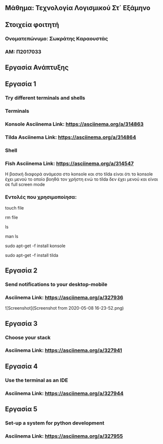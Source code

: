## Μάθημα: Τεχνολογία Λογισμικού Στ΄ Εξάμηνο
## Στοιχεία φοιτητή
### Ονοματεπώνυμο: Σωκράτης Καραουστάς
### ΑΜ: Π2017033

## Εργασία Ανάπτυξης
## Εργασία 1
### Try different terminals and shells

### Terminals
### Konsole Asciinema Link: https://asciinema.org/a/314863
### Tilda Asciinema Link: https://asciinema.org/a/314864

### Shell
### Fish Asciinema Link: https://asciinema.org/a/314547

Η βασική διαφορά ανάμεσα στο konsole και στο tilda είναι ότι το konsole έχει μενού το οποίο βοηθά τον χρήστη ενώ το tilda δεν έχει μενού και είναι σε full screen mode

### Εντολές που χρησιμοποίησα:

touch file

rm file

ls

man ls

sudo apt-get -f install konsole

sudo apt-get -f install tilda

## Εργασία 2
### Send notifications to your desktop-mobile
### Asciinema Link: https://asciinema.org/a/327936
 ![Screenshot](Screenshot from 2020-05-08 16-23-52.png)

## Εργασία 3
### Choose your stack
### Asciinema Link: https://asciinema.org/a/327941

## Εργασία 4
### Use the terminal as an IDE
### Asciinema Link: https://asciinema.org/a/327944

## Εργασία 5
### Set-up a system for python development
### Asciinema Link: https://asciinema.org/a/327955
